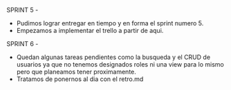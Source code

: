 SPRINT 5 - 
* Pudimos lograr entregar en tiempo y en forma el sprint numero 5.
* Empezamos a implementar el trello a partir de aqui.

SPRINT 6 - 
* Quedan algunas tareas pendientes como la busqueda y el CRUD de usuarios ya que no tenemos designados roles ni una view para lo mismo pero que planeamos tener proximamente.
* Tratamos de ponernos al dia con el retro.md